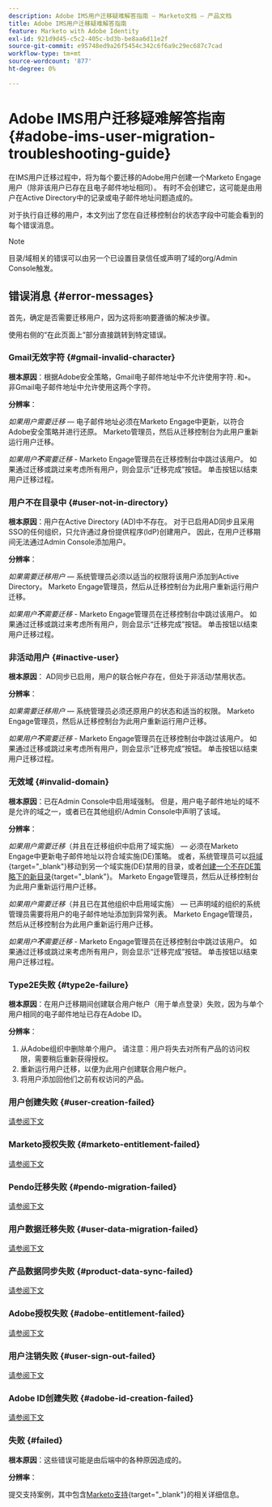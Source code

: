 ```yaml
---
description: Adobe IMS用户迁移疑难解答指南 — Marketo文档 — 产品文档
title: Adobe IMS用户迁移疑难解答指南
feature: Marketo with Adobe Identity
exl-id: 921d9d45-c5c2-405c-bd3b-be8aa6d11e2f
source-git-commit: e95748ed9a26f5454c342c6f6a9c29ec687c7cad
workflow-type: tm+mt
source-wordcount: '877'
ht-degree: 0%

---
```


# Adobe IMS用户迁移疑难解答指南 {#adobe-ims-user-migration-troubleshooting-guide}

在IMS用户迁移过程中，将为每个要迁移的Adobe用户创建一个Marketo Engage用户（除非该用户已存在且电子邮件地址相同）。 有时不会创建它，这可能是由用户在Active Directory中的记录或电子邮件地址问题造成的。

对于执行自迁移的用户，本文列出了您在自迁移控制台的状态字段中可能会看到的每个错误消息。

>[!NOTE]
>
>目录/域相关的错误可以由另一个已设置目录信任或声明了域的org/Admin Console触发。

## 错误消息 {#error-messages}

首先，确定是否需要迁移用户，因为这将影响要遵循的解决步骤。

使用右侧的“在此页面上”部分直接跳转到特定错误。

### Gmail无效字符 {#gmail-invalid-character}

**根本原因**：根据Adobe安全策略，Gmail电子邮件地址中不允许使用字符`.`和`+`。 非Gmail电子邮件地址中允许使用这两个字符。

**分辨率**：

_如果用户需要迁移_ — 电子邮件地址必须在Marketo Engage中更新，以符合Adobe安全策略并进行还原。 Marketo管理员，然后从迁移控制台为此用户重新运行用户迁移。

_如果用户&#x200B;**不**&#x200B;需要迁移_ - Marketo Engage管理员在迁移控制台中跳过该用户。 如果通过迁移或跳过来考虑所有用户，则会显示“迁移完成”按钮。 单击按钮以结束用户迁移过程。

### 用户不在目录中 {#user-not-in-directory}

**根本原因**：用户在Active Directory (AD)中不存在。 对于已启用AD同步且采用SSO的任何组织，只允许通过身份提供程序(IdP)创建用户。 因此，在用户迁移期间无法通过Admin Console添加用户。

**分辨率**：

_如果需要迁移用户_ — 系统管理员必须以适当的权限将该用户添加到Active Directory。 Marketo Engage管理员，然后从迁移控制台为此用户重新运行用户迁移。

_如果用户&#x200B;**不**&#x200B;需要迁移_ - Marketo Engage管理员在迁移控制台中跳过该用户。 如果通过迁移或跳过来考虑所有用户，则会显示“迁移完成”按钮。 单击按钮以结束用户迁移过程。

### 非活动用户 {#inactive-user}

**根本原因**： AD同步已启用，用户的联合帐户存在，但处于非活动/禁用状态。

**分辨率**：

_如果需要迁移用户_ — 系统管理员必须还原用户的状态和适当的权限。 Marketo Engage管理员，然后从迁移控制台为此用户重新运行用户迁移。

_如果用户&#x200B;**不**&#x200B;需要迁移_ - Marketo Engage管理员在迁移控制台中跳过该用户。 如果通过迁移或跳过来考虑所有用户，则会显示“迁移完成”按钮。 单击按钮以结束用户迁移过程。

### 无效域 {#invalid-domain}

**根本原因**：已在Admin Console中启用域强制。 但是，用户电子邮件地址的域不是允许的域之一，或者已在其他组织/Admin Console中声明了该域。

**分辨率**：

_如果用户需要迁移_（并且在迁移组织中启用了域实施） — 必须在Marketo Engage中更新电子邮件地址以符合域实施(DE)策略。 或者，系统管理员可以[将域](https://helpx.adobe.com/enterprise/using/manage-domains-directories.html#move-domains-across-directories){target="_blank"}移动到另一个域实施(DE)禁用的目录，或者[创建一个不在DE策略下的新目录](https://helpx.adobe.com/cn/enterprise/using/set-up-identity.html){target="_blank"}。 Marketo Engage管理员，然后从迁移控制台为此用户重新运行用户迁移。

_如果用户需要迁移_（并且已在其他组织中启用域实施） — 已声明域的组织的系统管理员需要将用户的电子邮件地址添加到异常列表。 Marketo Engage管理员，然后从迁移控制台为此用户重新运行用户迁移。

_如果用户&#x200B;**不**&#x200B;需要迁移_ - Marketo Engage管理员在迁移控制台中跳过该用户。 如果通过迁移或跳过来考虑所有用户，则会显示“迁移完成”按钮。 单击按钮以结束用户迁移过程。

### Type2E失败 {#type2e-failure}

**根本原因**：在用户迁移期间创建联合用户帐户（用于单点登录）失败，因为与单个用户相同的电子邮件地址已存在Adobe ID。

**分辨率**：

1. 从Adobe组织中删除单个用户。 请注意：用户将失去对所有产品的访问权限，需要稍后重新获得授权。
1. 重新运行用户迁移，以便为此用户创建联合用户帐户。
1. 将用户添加回他们之前有权访问的产品。

### 用户创建失败 {#user-creation-failed}

[请参阅下文](#failed)

### Marketo授权失败 {#marketo-entitlement-failed}

[请参阅下文](#failed)

### Pendo迁移失败 {#pendo-migration-failed}

[请参阅下文](#failed)

### 用户数据迁移失败 {#user-data-migration-failed}

[请参阅下文](#failed)

### 产品数据同步失败 {#product-data-sync-failed}

[请参阅下文](#failed)

### Adobe授权失败 {#adobe-entitlement-failed}

[请参阅下文](#failed)

### 用户注销失败 {#user-sign-out-failed}

[请参阅下文](#failed)

### Adobe ID创建失败 {#adobe-id-creation-failed}

[请参阅下文](#failed)

### 失败 {#failed}

**根本原因**：这些错误可能是由后端中的各种原因造成的。

**分辨率**：

提交支持案例，其中包含[Marketo支持](https://nation.marketo.com/t5/support/ct-p/Support){target="_blank"}的相关详细信息。
